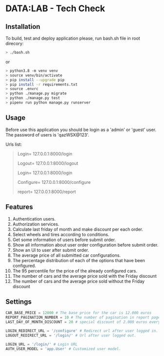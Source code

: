 # DATA:LAB - Tech Check


## Installation

To build, test and deploy application please, run bash.sh file in root direcory:

```bash
> ./bash.sh
```
or
```bash
> python3.8 -m venv venv
> source venv/bin/activate
> pip install --upgrade pip
> pip install -r requirements.txt
> source .envrc
> python ./manage.py migrate
> python ./manage.py test
> pipenv run python manage.py runserver

```

## Usage

Before use this application you should be login as a 'admin' or 'guest' user. The password of users is 'qazWSX@123'.

Urls list:
> Login= 127.0.0.1:8000/login
>
> Logout= 127.0.0.1:8000/logout
>
> Login= 127.0.0.1:8000/login
>
> Configure= 127.0.0.1:8000/configure
>
> report= 127.0.0.1:8000/report

## Features

1. Authentication users.
2. Authorization services.
3. Calculate last friday of month and make discount per each order.
4. Select wheels and tires according to conditions.
5. Get some information of users before submit order.
6. Show all information about user order configuration before submit order. 
7. Show an UI to user after submit order.
8. The average price of all submitted car configurations.
9. The percentage distribution of each of the options that have been configured.
10. The 95 percentile for the price of the already configured cars.
11. The number of cars and the average price sold with the Friday discount
12. The number of cars and the average price sold without the Friday discount

## Settings

```python
CAR_BASE_PRICE = 12000 # The base price for the car is 12.000 euros
REPORT_PAGINATION_NUMBER = 10 # The number of pagination in report page
LAST_DAY_OF_MONTH_DISCOUNT = 20 # special discount of 2.000 euros every last Friday of the month.

LOGIN_REDIRECT_URL = '/configure' # Redirect url after user logged in.
LOGOUT_REDIRECT_URL = '/login/' # Url after user logged out. 

LOGIN_URL = '/login/' # Login URL
AUTH_USER_MODEL = 'app.User' # Customized user model.
```